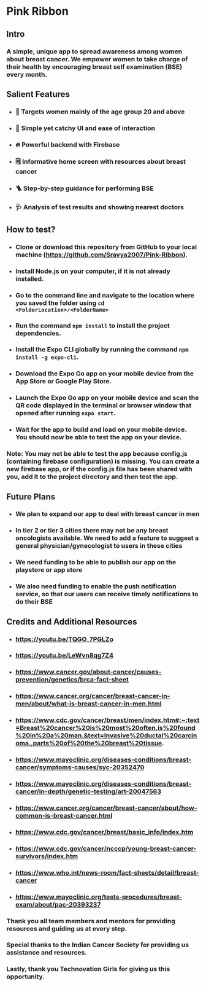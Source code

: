 # **Pink Ribbon**

## **Intro**
### A simple, unique app to spread awareness among women about breast cancer. We empower women to take charge of their health by encouraging breast self examination (BSE) every month.

## **Salient Features**
- ### 🎯 Targets women mainly of the age group 20 and above
- ### 🤩 Simple yet catchy UI and ease of interaction
- ### 🔥 Powerful backend with Firebase
- ### 🗒️ Informative home screen with resources about breast cancer
- ### 🪜 Step-by-step guidance for performing BSE
- ### 🩺 Analysis of test results and showing nearest doctors

## **How to test?**
- ### Clone or download this repository from GitHub to your local machine (https://github.com/Sravya2007/Pink-Ribbon).
- ### Install Node.js on your computer, if it is not already installed.
- ### Go to the command line and navigate to the location where you saved the folder using `cd <FolderLocation>/<FolderName>`
- ### Run the command `npm install` to install the project dependencies.
- ### Install the Expo CLI globally by running the command `npm install -g expo-cli`.
- ### Download the Expo Go app on your mobile device from the App Store or Google Play Store.
- ### Launch the Expo Go app on your mobile device and scan the QR code displayed in the terminal or browser window that opened after running `expo start`.
- ### Wait for the app to build and load on your mobile device. You should now be able to test the app on your device.
### **Note:** You may not be able to test the app because config.js (containing firebase configuration) is missing. You can create a new firebase app, or if the config.js file has been shared with you, add it to the project directory and then test the app.

## **Future Plans**
- ### We plan to expand our app to deal with breast cancer in men
- ### In tier 2 or tier 3 cities there may not be any breast oncologists available. We need to add a feature to suggest a general physician/gynecologist to users in these cities
- ### We need funding to be able to publish our app on the playstore or app store
- ### We also need funding to enable the push notification service, so that our users can receive timely notifications to do their BSE

## **Credits and Additional Resources**
- ### https://youtu.be/TQGO_7PGLZo
- ### https://youtu.be/LeWvn8qg7Z4
- ### https://www.cancer.gov/about-cancer/causes-prevention/genetics/brca-fact-sheet
- ### https://www.cancer.org/cancer/breast-cancer-in-men/about/what-is-breast-cancer-in-men.html
- ### https://www.cdc.gov/cancer/breast/men/index.htm#:~:text=Breast%20cancer%20is%20most%20often,is%20found%20in%20a%20man.&text=Invasive%20ductal%20carcinoma.,parts%20of%20the%20breast%20tissue.
- ### https://www.mayoclinic.org/diseases-conditions/breast-cancer/symptoms-causes/syc-20352470
- ### https://www.mayoclinic.org/diseases-conditions/breast-cancer/in-depth/genetic-testing/art-20047563
- ### https://www.cancer.org/cancer/breast-cancer/about/how-common-is-breast-cancer.html
- ### https://www.cdc.gov/cancer/breast/basic_info/index.htm
- ### https://www.cdc.gov/cancer/ncccp/young-breast-cancer-survivors/index.htm
- ### https://www.who.int/news-room/fact-sheets/detail/breast-cancer
- ### https://www.mayoclinic.org/tests-procedures/breast-exam/about/pac-20393237

### Thank you all team members and mentors for providing resources and guiding us at every step.
### Special thanks to the Indian Cancer Society for providing us assistance and resources.
### Lastly, thank you Technovation Girls for giving us this opportunity.

